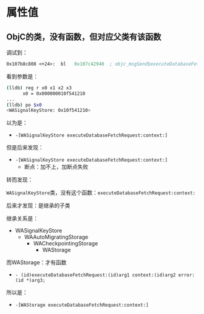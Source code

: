 # 属性值

## ObjC的类，没有函数，但对应父类有该函数

调试到：

```asm
0x107b8c808 <+24>:  bl   0x107c42940  ; objc_msgSend$executeDatabaseFetchRequest:context:
```

看到参数是：

```bash
(lldb) reg r x0 x1 x2 x3
      x0 = 0x000000010f541210
...
(lldb) po $x0
<WASignalKeyStore: 0x10f541210>
```

以为是：

* `-[WASignalKeyStore executeDatabaseFetchRequest:context:]`

但是后来发现：
* `-[WASignalKeyStore executeDatabaseFetchRequest:context:]`
  * 断点：加不上，加断点失败

转而发现：

`WASignalKeyStore`类，没有这个函数：`executeDatabaseFetchRequest:context:`

后来才发现：是继承的子类

继承关系是：

* WASignalKeyStore
  * WAAutoMigratingStorage
    * WACheckpointingStorage
      * WAStorage

而WAStorage：才有函数

* `- (id)executeDatabaseFetchRequest:(id)arg1 context:(id)arg2 error:(id *)arg3;`

所以是：

* `-[WAStorage executeDatabaseFetchRequest:context:]`
